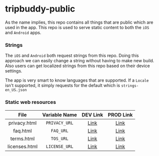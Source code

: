 # tripbuddy-public

As the name implies, this repo contains all things that are public which are used in the app. This repo is used to serve static content to both the `iOS` and `Android` apps.

### Strings
The `iOS` and `Android` both request strings from this repo. Doing this approach we can easily change a string without having to make new build. Also users can get localized strings from this repo based on their device settings. 

The app is very smart to know languages that are supported. If a `Locale` isn't supported, it simply requests for the default which is `strings-en_US.json`

### Static web resources
| File          | Variable Name  | DEV Link  | PROD Link        |
|:-------------:|:-------------:|:-------------:|:-------------:|
| privacy.html | `PRIVACY_URL` | [Link](https://rawgit.com/tawrahim/tripbuddy-public/master/privacy.html) | [Link](https://cdn.rawgit.com/tawrahim/tripbuddy-public/master/privacy.html) |
| faq.html | `FAQ_URL` | [Link](https://rawgit.com/tawrahim/tripbuddy-public/master/faq.html) | [Link](https://cdn.rawgit.com/tawrahim/tripbuddy-public/master/faq.html) |
| terms.html | `TOS_URL` | [Link](https://rawgit.com/tawrahim/tripbuddy-public/master/terms.html) | [Link](https://cdn.rawgit.com/tawrahim/tripbuddy-public/master/terms.html) |
| licenses.html | `LICENSE_URL` | [Link](https://rawgit.com/tawrahim/tripbuddy-public/master/licenses.html) | [Link](https://cdn.rawgit.com/tawrahim/tripbuddy-public/master/licenses.html) |
